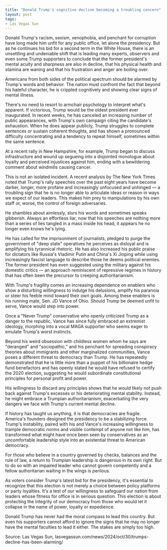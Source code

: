```yaml
---
title: "Donald Trump's cognitive decline becoming a troubling concern"
layout: post
tags:
- Las Vegas Sun
---
```


Donald Trump's racism, sexism, xenophobia, and penchant for corruption have long made him unfit for any public office, let alone the presidency. But as he continues his bid for a second term in the White House, there is an unsettling and undeniable shift that is leading many experts, observers and even some Trump supporters to conclude that the former president's mental acuity and sharpness are also in decline, that his physical health and stamina are waning and that his frustration and anger are boiling over.

Americans from both sides of the political spectrum should be alarmed by Trump's words and behavior. The nation must confront the fact that beyond his hateful character, he is crippled cognitively and showing clear signs of mental illness.

There's no need to resort to armchair psychology to interpret what's apparent. If victorious, Trump would be the oldest president ever inaugurated. In recent weeks, he has canceled an increasing number of public appearances, with Trump's own campaign citing the candidate's exhaustion. When he does appear publicly, Trump struggles to complete sentences or sustain coherent thoughts, and has shown a pronounced difficulty concentrating and a tendency to repeat himself, sometimes within the same sentence.

At a recent rally in New Hampshire, for example, Trump began to discuss infrastructure and wound up segueing into a disjointed monologue about loyalty and perceived injustices against him, ending with a bewildering comment about windmills causing cancer.

This is not an isolated incident. A recent analysis by The New York Times noted that Trump's rally speeches over the past eight years have become darker, longer, more profane and increasingly unfocused and unhinged — a troubling sign that he is no longer able to articulate ideas or reason in ways we expect of our leaders. This makes him prey to manipulations by his own staff or, worse, the control of foreign adversaries.

He shambles about aimlessly, slurs his words and sometimes speaks gibberish. Always an effortless liar, now that his speeches are nothing more than a series of lies tangled in a mass inside his head, it appears he no longer even knows he's lying.

He has called for the imprisonment of journalists, pledged to purge the government of "deep state" operatives he perceives as disloyal and is amplifying his tyrannical rhetoric. He has also increased his public praise for dictators like Russia's Vladimir Putin and China's Xi Jinping while using increasingly fascist language to describe those he deems political enemies. The former president has even suggested using the military against his domestic critics — an approach reminiscent of repressive regimes in history that has often been the precursor to creeping authoritarianism.

With Trump's fragility comes an increasing dependence on enablers who show a disturbing willingness to indulge his delusions, amplify his paranoia or steer his feeble mind toward their own goals. Among these enablers is his running mate, Sen. JD Vance of Ohio. Should Trump be deemed unfit to serve, Vance would step into power.

Once a "Never Trump" conservative who openly criticized Trump as a danger to the republic, Vance has since fully embraced an extremist ideology, morphing into a vocal MAGA supporter who seems eager to emulate Trump's worst instincts.

Beyond his weird obsession with childless women whom he says are "deranged" and "sociopathic," and his penchant for spreading conspiracy theories about immigrants and other marginalized communities, Vance poses a different threat to democracy than Trump. He has repeatedly demonstrated that he is little more than a puppet of his billionaire hedge fund benefactors and has openly stated he would have refused to certify the 2020 election, suggesting he would subordinate constitutional principles for personal profit and power.

His willingness to discard any principles shows that he would likely not push back against Trump's excesses or his deteriorating mental stability. Instead, he might embrace a Trumpian authoritarianism, exacerbating the very dangers we face with Trump's current mental decline.

If history has taught us anything, it is that democracies are fragile. America's founders designed the presidency to be a stabilizing force. Trump's instability, paired with his and Vance's increasing willingness to trample democratic norms and visible contempt of anyone not like him, has transformed what might have once been seen by conservatives as an uncomfortable leadership style into an existential threat to American democracy.

For those who believe in a country governed by checks, balances and the rule of law, a return to Trumpian leadership is dangerous in its own right. But to do so with an impaired leader who cannot govern competently and a fellow authoritarian waiting in the wings is perilous.

As voters consider Trump's latest bid for the presidency, it's essential to recognize that this election is not merely a choice between policy platforms or party loyalties. It's a test of our willingness to safeguard our nation from leaders whose fitness for office is in serious question. This election is about protecting the integrity of our democracy from those who would let it collapse in the name of power, loyalty or expedience.

Donald Trump has never had the moral compass to lead this country. But even his supporters cannot afford to ignore the signs that he may no longer have the mental faculties to lead it either. The stakes are simply too high.

Source: Las Vegas Sun, lasvegassun.com/news/2024/oct/30/trumps-decline-has-been-alarming/
